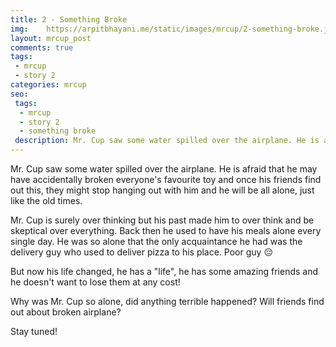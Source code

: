 ```yaml
---
title: 2 - Something Broke
img:    https://arpitbhayani.me/static/images/mrcup/2-something-broke.jpg
layout: mrcup_post
comments: true
tags:
 - mrcup
 - story 2
categories: mrcup
seo:
 tags:
  - mrcup
  - story 2
  - something broke
 description: Mr. Cup saw some water spilled over the airplane. He is afraid that he may have accidentally broken everyone's favourite toy and once his friends find out this, they might stop hanging out with him and he will be all alone, just like the old times.
---
```


Mr. Cup saw some water spilled over the airplane. He is afraid that he may have accidentally broken everyone's favourite toy and once his friends find out this, they might stop hanging out with him and he will be all alone, just like the old times.

Mr. Cup is surely over thinking but his past made him to over think and be skeptical over everything. Back then he used to have his meals alone every single day. He was so alone that the only acquaintance he had was the delivery guy who used to deliver pizza to his place. Poor guy 😔

But now his life changed, he has a "life", he has some amazing friends and he doesn't want to lose them at any cost!

Why was Mr. Cup so alone, did anything terrible happened?
Will friends find out about broken airplane?

Stay tuned!
